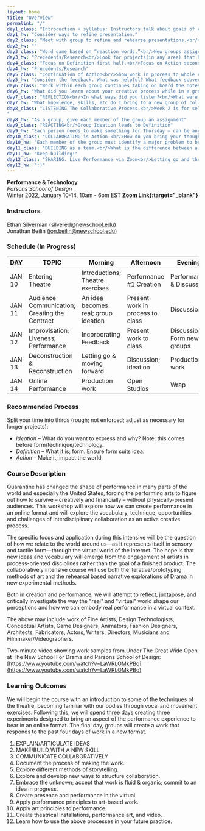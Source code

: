 ```yaml
---
layout: home
title: "Overview"
permalink: "/"
day1_class: "Introduction + syllabus: Instructors talk about goals of class, students introduce themselves, where they’re from, their own practice, and what they think “performance”. Theatre exercises. Performance 1 Assigned; break out into groups to work on project."
day1_hw: "Consider ways to refine presentation."
day2_class: "Meet with group to refine and rehearse presentations.<br/>Each performance/presentation discussed with entire class.<br/>Each student writes a word or words to describe their own feelings about what they’ve seen and keeps it in their private notebook."
day2_hw: ""
day3_class: "Word game based on “reaction words.”<br/>New groups assigned.<br/>Ideation, Definition, Action process begins."
day3_hw: "Precedents/Research<br/>Look for projects(in any area) that have inspired you and might be helpful to share with your group."
day4_class: "Focus on Definition first half.<br/>Focus on Action second half."
day4_hw: "Precedents/Research"
day5_class: "Continuation of Action<br/>Show work in process to whole class. Reactions to make sure Definition is being communicated clearly. General discussion of tools that can help piece."
day5_hw: "Consider the feedback. What was helpful? What feedback subverts your intent? Take notes to share with your group."
day6_class: "Work within each group continues taking on board the notes and suggestions of the whole class.<br/>Presentations of more fully realized pieces."
day6_hw: "What did you learn about your creative process while in a group setting?"
day7_class: "REFLECTION<br/>In what ways did you listen?<br/>What were moments where you thought you were listening but you were not?<br/>Which methods of reaching consensus worked?<br/>Which methods of reaching consensus failed?"
day7_hw: "What knowledge, skills, etc do I bring to a new group of collaborators?<br/>What do I need to keep in mind while working in a group?"
day8_class: "LISTENING The Collaborative Process.<br/>Week 2 is for self-directed, motivated learning. Each group takes on a life of its own using the methods and tools from the first week.
"
day8_hw: "As a group, give each member of the group an assignment"
day9_class: "REACTING<br/>Group Ideation leads to Definition"
day9_hw: "Each person needs to make something for Thursday – can be anything"
day10_class: "COLLABORATING is Action.<br/>How do you bring your thoughts and feelings to a creative process that is not solely your own?"
day10_hw: "Each member of the group must identify a major problem to be solved on Friday (could be technical, performance related, etc)."
day11_class: "BUILDING as a team.<br/>What is the difference between a contribution and letting go? How does an artistic creative endeavor with disparate elements become a holistic experience? Performance 3 shared; Performance 4 assigned."
day11_hw: "Keep building!"
day12_class: "SHARING. Live Performance via Zoom<br/>Letting go and then taking in what the shared experience means in a creative project. How can I bring this experience into my own practice moving forward?"
day12_hw: ":)"
---
```


**Performance & Technology**  
_Parsons School of Design_  
Winter 2022, January 10-14, 10am - 6pm EST 
**[Zoom Link](https://NewSchool.zoom.us/j/96075561465?pwd=M2EvTUova3lla25ZL2xmNXZXdENjdz09){:target="\_blank"}**

### Instructors

Ethan Silverman [(silvered@newschool.edu)](mailto:silvered@newschool.edu)  
Jonathan Beilin [(jon.beilin@newschool.edu)](mailto:jon.beilin@newschool.edu)

### Schedule (In Progress)

| DAY | TOPIC | Morning | Afternoon | Evening |
| --- | --- | --- | --- | --- |
| JAN 10 | Entering Theatre | Introductions; Theatre exercises | Performance #1 Creation | Performance & Discussion |
| JAN 11 | Audience Communication; Creating the Contract | An idea becomes real; group ideation | Present work in process to class | Discussion |
| JAN 12 | Improvisation; Liveness; Performance | Incorporating Feedback | Present work to class | Discussion; Form new groups |
| JAN 13 | Deconstruction &amp; Reconstruction | Letting go &amp; moving forward | Discussion; ideation | Production work |
| JAN 14 | Online Performance | Production work | Open Studios | Wrap |

### Recommended Process

Split your time into thirds (rough; not enforced; adjust as necessary for longer projects):

- _Ideation_ &#x2013; What do you want to express and why? Note: this comes before form/technique/technology.
- _Definition_ &#x2013; What it is; form. Ensure form suits idea.
- _Action_ &#x2013; Make it; impact the world.

### Course Description

Quarantine has changed the shape of performance in many parts of the world and especially the United States, forcing the performing arts to figure out how to survive &#x2013; creatively and financially &#x2013; without physically-present audiences. This workshop will explore how we can create performance in an online format and will explore the vocabulary, technique, opportunities and challenges of interdisciplinary collaboration as an active creative process.

The specific focus and application during this intensive will be the question of how we relate to the world around us—as it represents itself in sensory and tactile form—through the virtual world of the internet. The hope is that new ideas and vocabulary will emerge from the engagement of artists in process-oriented disciplines rather than the goal of a finished product. The collaboratively intensive course will use both the iterative/prototyping methods of art and the rehearsal based narrative explorations of Drama in new experimental methods.

Both in creation and performance, we will attempt to reflect, juxtapose, and critically investigate the way the "real" and "virtual" world shape our perceptions and how we can embody real performance in a virtual context.

The above may include work of Fine Artists, Design Technologists, Conceptual Artists, Game Designers, Animators, Fashion Designers, Architects, Fabricators, Actors, Writers, Directors, Musicians and Filmmaker/Videographers.

Two-minute video showing work samples from Under The Great Wide Open at The New School For Drama and Parsons School of Design: [https://www.youtube.com/watch?v=LaWRLOMkPBo](https://www.youtube.com/watch?v=LaWRLOMkPBo)

### Learning Outcomes

We will begin the course with an introduction to some of the techniques of the theatre, becoming familiar with our bodies through vocal and movement exercises. Following this, we will spend three days creating three experiments designed to bring an aspect of the performance experience to bear in an online format. The final day, groups will create a work that responds to the past four days of work in a new format.

1. EXPLAIN/ARTICULATE IDEAS
2. MAKE/BUILD WITH A NEW SKILL
3. COMMUNICATE COLLABORATIVELY
4. Document the process of making the work.
5. Explore different methods of storytelling.
6. Explore and develop new ways to structure collaboration.
7. Embrace the unknown; accept that work is fluid & organic; commit to an idea in progress.
8. Create presence and performance in the virtual.
9. Apply performance principles to art-based work.
10. Apply art principles to performance.
11. Create theatrical installations, performance art, and video.
12. Learn how to use the above processes in your future practice.
